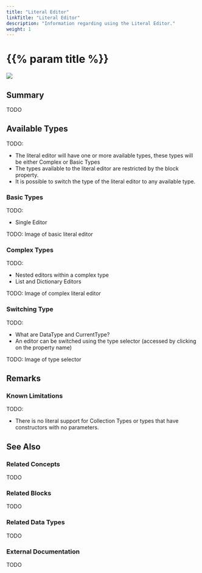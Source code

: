 ```yaml
---
title: "Literal Editor"
linkTitle: "Literal Editor"
description: "Information regarding using the Literal Editor."
weight: 1
---
```


# {{% param title %}}

<img src="/images/work-in-progress.jpg">

## Summary

TODO

## Available Types

TODO:

- The literal editor will have one or more available types, these types will be either Complex or Basic Types
- The types available to the  literal editor are restricted by the block property.
- It is possible to switch the type of the literal editor to any available type.

### Basic Types

TODO:

- Single Editor

TODO: Image of basic literal editor

### Complex Types

TODO:

- Nested editors within a complex type
- List and Dictionary Editors

TODO: Image of complex literal editor

### Switching Type

TODO:

- What are DataType and CurrentType?
- An editor can be switched using the type selector (accessed by clicking on the property name)

TODO: Image of type selector

## Remarks

### Known Limitations

TODO:

- There is no literal support for Collection Types or types that have constructors with no parameters.

## See Also

### Related Concepts

TODO

### Related Blocks

TODO

### Related Data Types

TODO

### External Documentation

TODO
